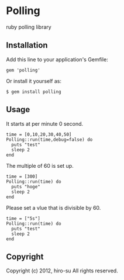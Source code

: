 # Polling

ruby polling library

## Installation

Add this line to your application's Gemfile:

    gem 'polling'

Or install it yourself as:

    $ gem install polling

## Usage

It starts at per minute 0 second. 

    time = [0,10,20,30,40,50]
    Polling::run(time,debug=false) do
      puts "test"
      sleep 2
    end
    
The multiple of 60 is set up. 

    time = [300]
    Polling::run(time) do
      puts "hoge"
      sleep 2
    end

Please set a vlue that is divisible by 60.

    time = ["5s"]
    Polling::run(time) do
      puts "test"
      sleep 2
    end

## Copyright

Copyright (c) 2012, hiro-su All rights reserved.
